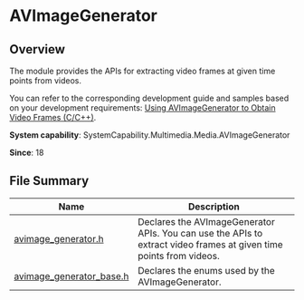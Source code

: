 # AVImageGenerator
<!--Kit: Media Kit-->
<!--Subsystem: Multimedia-->
<!--Owner: @wang-haizhou6-->
<!--Designer: @HmQQQ-->
<!--Tester: @xchaosioda-->
<!--Adviser: @zengyawen-->

## Overview

The module provides the APIs for extracting video frames at given time points from videos.

You can refer to the corresponding development guide and samples based on your development requirements: [Using AVImageGenerator to Obtain Video Frames (C/C++)](../../media/media/using-ndk-avimagegenerator-for-video.md).

**System capability**: SystemCapability.Multimedia.Media.AVImageGenerator

**Since**: 18

## File Summary

| Name| Description|
| -- | -- |
| [avimage_generator.h](capi-avimage-generator-h.md) | Declares the AVImageGenerator APIs. You can use the APIs to extract video frames at given time points from videos.|
| [avimage_generator_base.h](capi-avimage-generator-base-h.md) | Declares the enums used by the AVImageGenerator.|
